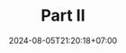 ---
weight: 1500
title: "Part II"
description: ""
icon: "Book"
date: "2024-08-05T21:20:18+07:00"
lastmod: "2024-08-05T21:20:18+07:00"
draft: falseee
toc: true
---